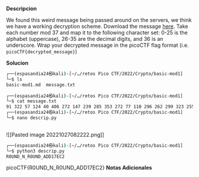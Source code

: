 **Descripcion**

We found this weird message being passed around on the servers, we think we have a working decryption scheme. Download the message [here](https://artifacts.picoctf.net/c/395/message.txt). Take each number mod 37 and map it to the following character set: 0-25 is the alphabet (uppercase), 26-35 are the decimal digits, and 36 is an underscore. Wrap your decrypted message in the picoCTF flag format (i.e. `picoCTF{decrypted_message}`)

**Solucion**
```bash
┌──(espasandia24㉿kali)-[~/…/retos Pico CTF/2022/Crypto/basic-mod1]
└─$ ls
basic-mod1.md  message.txt
                                                                                
┌──(espasandia24㉿kali)-[~/…/retos Pico CTF/2022/Crypto/basic-mod1]
└─$ cat message.txt 
91 322 57 124 40 406 272 147 239 285 353 272 77 110 296 262 299 323 255 337 150 102                                                                                 
┌──(espasandia24㉿kali)-[~/…/retos Pico CTF/2022/Crypto/basic-mod1]
└─$ nano descrip.py             
                  
```
![[Pasted image 20221027082222.png]]

```bash
┌──(espasandia24㉿kali)-[~/…/retos Pico CTF/2022/Crypto/basic-mod1]
└─$ python3 descrip.py 
R0UND_N_R0UND_ADD17EC2

```
picoCTF{R0UND_N_R0UND_ADD17EC2}
**Notas Adicionales**